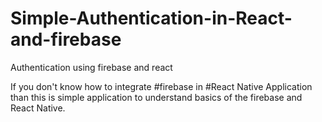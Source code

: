 # Simple-Authentication-in-React-and-firebase
Authentication using firebase and react

If you don't know how to integrate #firebase in #React Native Application than this is simple application to understand basics of the firebase and React Native.
